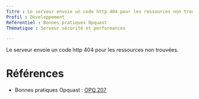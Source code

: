 ```yaml
---
Titre : Le serveur envoie un code http 404 pour les ressources non trouvées.
Profil : Développement
Référentiel : Bonnes pratiques Opquast
Thématique : Serveur sécurité et performances

---
```

Le serveur envoie un code http 404 pour les ressources non trouvées.

# Références

*   Bonnes pratiques Opquast : [OPQ 207](https://checklists.opquast.com/fr/qualiteweb/le-serveur-envoie-un-code-http-404-pour-les-ressources-non-trouvees)
